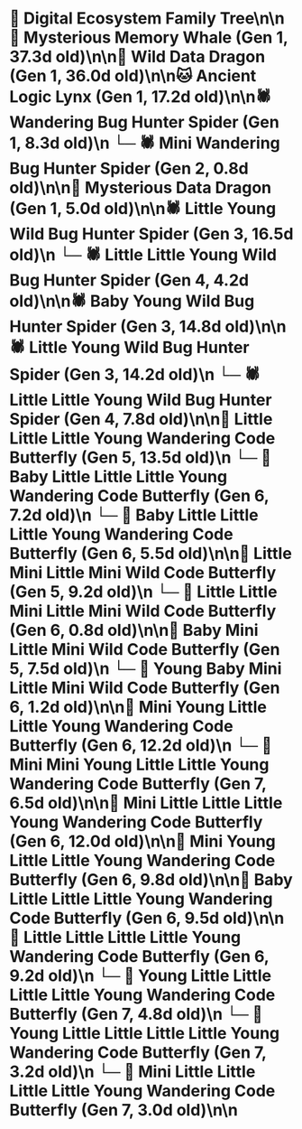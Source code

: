 # 🌳 Digital Ecosystem Family Tree\n\n🐋 Mysterious Memory Whale (Gen 1, 37.3d old)\n\n🐉 Wild Data Dragon (Gen 1, 36.0d old)\n\n🐱 Ancient Logic Lynx (Gen 1, 17.2d old)\n\n🕷️ Wandering Bug Hunter Spider (Gen 1, 8.3d old)\n  └─ 🕷️ Mini Wandering Bug Hunter Spider (Gen 2, 0.8d old)\n\n🐉 Mysterious Data Dragon (Gen 1, 5.0d old)\n\n🕷️ Little Young Wild Bug Hunter Spider (Gen 3, 16.5d old)\n  └─ 🕷️ Little Little Young Wild Bug Hunter Spider (Gen 4, 4.2d old)\n\n🕷️ Baby Young Wild Bug Hunter Spider (Gen 3, 14.8d old)\n\n🕷️ Little Young Wild Bug Hunter Spider (Gen 3, 14.2d old)\n  └─ 🕷️ Little Little Young Wild Bug Hunter Spider (Gen 4, 7.8d old)\n\n🦋 Little Little Little Young Wandering Code Butterfly (Gen 5, 13.5d old)\n  └─ 🦋 Baby Little Little Little Young Wandering Code Butterfly (Gen 6, 7.2d old)\n  └─ 🦋 Baby Little Little Little Young Wandering Code Butterfly (Gen 6, 5.5d old)\n\n🦋 Little Mini Little Mini Wild Code Butterfly (Gen 5, 9.2d old)\n  └─ 🦋 Little Little Mini Little Mini Wild Code Butterfly (Gen 6, 0.8d old)\n\n🦋 Baby Mini Little Mini Wild Code Butterfly (Gen 5, 7.5d old)\n  └─ 🦋 Young Baby Mini Little Mini Wild Code Butterfly (Gen 6, 1.2d old)\n\n🦋 Mini Young Little Little Young Wandering Code Butterfly (Gen 6, 12.2d old)\n  └─ 🦋 Mini Mini Young Little Little Young Wandering Code Butterfly (Gen 7, 6.5d old)\n\n🦋 Mini Little Little Little Young Wandering Code Butterfly (Gen 6, 12.0d old)\n\n🦋 Mini Young Little Little Young Wandering Code Butterfly (Gen 6, 9.8d old)\n\n🦋 Baby Little Little Little Young Wandering Code Butterfly (Gen 6, 9.5d old)\n\n🦋 Little Little Little Little Young Wandering Code Butterfly (Gen 6, 9.2d old)\n  └─ 🦋 Young Little Little Little Little Young Wandering Code Butterfly (Gen 7, 4.8d old)\n  └─ 🦋 Young Little Little Little Little Young Wandering Code Butterfly (Gen 7, 3.2d old)\n  └─ 🦋 Mini Little Little Little Little Young Wandering Code Butterfly (Gen 7, 3.0d old)\n\n